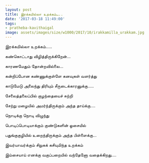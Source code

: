 ```yaml
---
layout: post
title: இரக்கமில்லா உறக்கம்…..
date: '2017-03-18 11:49:00'
tags:
- pratheba-kavithaigal
image: assets/images/size/w1000/2017/10/irakkamilla_urakkam.jpg
---
```



இரக்கமில்லா உறக்கம்…..


கண்கொட்டாது விழித்திருக்கிறேன்…

காரணமேதும் தோன்றவில்லை…

கன்றிப்போன கண்ணுக்குள்ளே கனவுகள் வளர்த்து

காடுமேடு அலைந்து திரியும் சீருடைக்காரனுக்கு…..

சேலைத்தலைப்பில் குழந்தையைச் சுற்றி

சேற்று மழையில் அமர்ந்திருக்கும் அந்த தாய்க்கு….

நொடிக்கு நொடி விழுந்து

பொடிப்பொடியாக்கும் குண்டுகளின் ஓசையில்

பதுங்குகுழியில் உறைந்திருக்கும் அந்த பிள்ளைக்கு…

இவர்யாவர்க்கும் சிறுகக் கசியுமிந்த உறக்கம்

இம்சையாய் எனக்கு வகுப்பறையில் வந்தேனோ வதைக்கிறது….